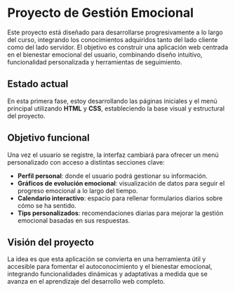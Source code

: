 # Proyecto de Gestión Emocional

Este proyecto está diseñado para desarrollarse progresivamente a lo largo del curso, integrando los conocimientos adquiridos tanto del lado cliente como del lado servidor. El objetivo es construir una aplicación web centrada en el bienestar emocional del usuario, combinando diseño intuitivo, funcionalidad personalizada y herramientas de seguimiento.

##  Estado actual

En esta primera fase, estoy desarrollando las páginas iniciales y el menú principal utilizando **HTML** y **CSS**, estableciendo la base visual y estructural del proyecto.

## Objetivo funcional

Una vez el usuario se registre, la interfaz cambiará para ofrecer un menú personalizado con acceso a distintas secciones clave:

- **Perfil personal**: donde el usuario podrá gestionar su información.
- **Gráficos de evolución emocional**: visualización de datos para seguir el progreso emocional a lo largo del tiempo.
- **Calendario interactivo**: espacio para rellenar formularios diarios sobre cómo se ha sentido.
- **Tips personalizados**: recomendaciones diarias para mejorar la gestión emocional basadas en sus respuestas.

## Visión del proyecto

La idea es que esta aplicación se convierta en una herramienta útil y accesible para fomentar el autoconocimiento y el bienestar emocional, integrando funcionalidades dinámicas y adaptativas a medida que se avanza en el aprendizaje del desarrollo web completo.
